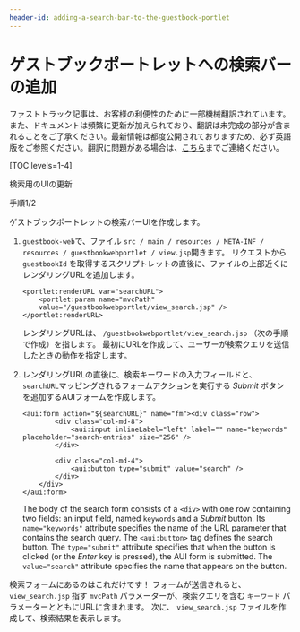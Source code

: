 ```yaml
---
header-id: adding-a-search-bar-to-the-guestbook-portlet
---
```


# ゲストブックポートレットへの検索バーの追加

<p class="alert alert-info"><span class="wysiwyg-color-blue120">ファストトラック記事は、お客様の利便性のために一部機械翻訳されています。また、ドキュメントは頻繁に更新が加えられており、翻訳は未完成の部分が含まれることをご了承ください。最新情報は都度公開されておりますため、必ず英語版をご参照ください。翻訳に問題がある場合は、<a href="mailto:support-content-jp@liferay.com">こちら</a>までご連絡ください。</span></p>

[TOC levels=1-4]

<div class="learn-path-step row">
    <p id="stepTitle">検索用のUIの更新</p><p>手順1/2</p>
</div>

ゲストブックポートレットの検索バーUIを作成します。

1.  `guestbook-web`で、ファイル `src / main / resources / META-INF / resources / guestbookwebportlet / view.jsp`開きます。 リクエストから `guestbookId` を取得するスクリプトレットの直後に、ファイルの上部近くにレンダリングURLを追加します。
   
        <portlet:renderURL var="searchURL">
            <portlet:param name="mvcPath" 
            value="/guestbookwebportlet/view_search.jsp" />
        </portlet:renderURL>

    レンダリングURLは、 `/guestbookwebportlet/view_search.jsp` （次の手順で作成）を指します。 最初にURLを作成して、ユーザーが検索クエリを送信したときの動作を指定します。

2.  レンダリングURLの直後に、検索キーワードの入力フィールドと、 `searchURL`マッピングされるフォームアクションを実行する *Submit* ボタンを追加するAUIフォームを作成します。
   
        <aui:form action="${searchURL}" name="fm"><div class="row">
                <div class="col-md-8">
                    <aui:input inlineLabel="left" label="" name="keywords" placeholder="search-entries" size="256" />
                </div>
        
                <div class="col-md-4">
                    <aui:button type="submit" value="search" />
                </div>
            </div>
        </aui:form>

    The body of the search form consists of a `<div>` with one row containing two fields: an input field, named `keywords` and a *Submit* button. Its `name="keywords"` attribute specifies the name of the URL parameter that contains the search query. The `<aui:button>` tag defines the search button. The `type="submit"` attribute specifies that when the button is clicked (or the *Enter* key is pressed), the AUI form is submitted. The `value="search"` attribute specifies the name that appears on the button.

検索フォームにあるのはこれだけです！ フォームが送信されると、 `view_search.jsp` 指す `mvcPath` パラメーターが、検索クエリを含む `キーワード` パラメーターとともにURLに含まれます。 次に、 `view_search.jsp` ファイルを作成して、検索結果を表示します。
